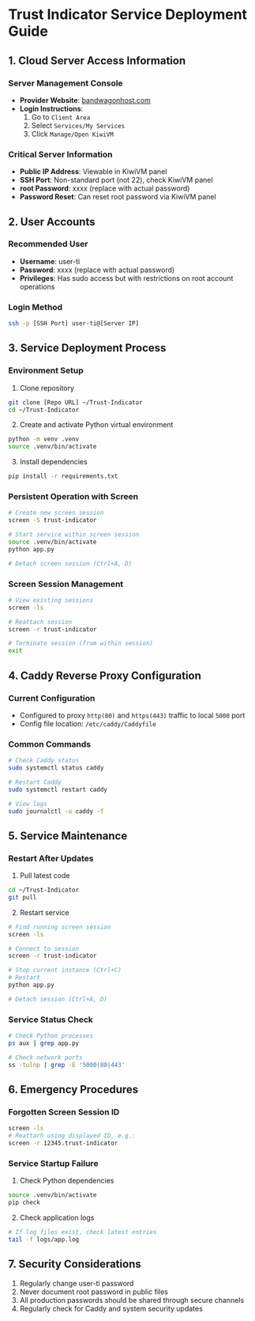 # Trust Indicator Service Deployment Guide

## 1. Cloud Server Access Information

### Server Management Console
- **Provider Website**: [bandwagonhost.com](https://bandwagonhost.com)
- **Login Instructions**:
  1. Go to `Client Area`
  2. Select `Services/My Services`
  3. Click `Manage/Open KiwiVM`

### Critical Server Information
- **Public IP Address**: Viewable in KiwiVM panel
- **SSH Port**: Non-standard port (not 22), check KiwiVM panel
- **root Password**: xxxx (replace with actual password)
- **Password Reset**: Can reset root password via KiwiVM panel

## 2. User Accounts

### Recommended User
- **Username**: user-ti
- **Password**: xxxx (replace with actual password)
- **Privileges**: Has sudo access but with restrictions on root account operations

### Login Method
```bash
ssh -p [SSH Port] user-ti@[Server IP]
```

## 3. Service Deployment Process

### Environment Setup
1. Clone repository
```bash
git clone [Repo URL] ~/Trust-Indicator
cd ~/Trust-Indicator
```

2. Create and activate Python virtual environment
```bash
python -m venv .venv
source .venv/bin/activate
```

3. Install dependencies
```bash
pip install -r requirements.txt
```

### Persistent Operation with Screen
```bash
# Create new screen session
screen -S trust-indicator

# Start service within screen session
source .venv/bin/activate
python app.py

# Detach screen session (Ctrl+A, D)
```

### Screen Session Management
```bash
# View existing sessions
screen -ls

# Reattach session
screen -r trust-indicator

# Terminate session (from within session)
exit
```

## 4. Caddy Reverse Proxy Configuration

### Current Configuration
- Configured to proxy `http(80)` and `https(443)` traffic to local `5000` port
- Config file location: `/etc/caddy/Caddyfile`

### Common Commands
```bash
# Check Caddy status
sudo systemctl status caddy

# Restart Caddy
sudo systemctl restart caddy

# View logs
sudo journalctl -u caddy -f
```

## 5. Service Maintenance

### Restart After Updates
1. Pull latest code
```bash
cd ~/Trust-Indicator
git pull
```

2. Restart service
```bash
# Find running screen session
screen -ls

# Connect to session
screen -r trust-indicator

# Stop current instance (Ctrl+C)
# Restart
python app.py

# Detach session (Ctrl+A, D)
```

### Service Status Check
```bash
# Check Python processes
ps aux | grep app.py

# Check network ports
ss -tulnp | grep -E '5000|80|443'
```

## 6. Emergency Procedures

### Forgotten Screen Session ID
```bash
screen -ls
# Reattach using displayed ID, e.g.:
screen -r 12345.trust-indicator
```

### Service Startup Failure
1. Check Python dependencies
```bash
source .venv/bin/activate
pip check
```

2. Check application logs
```bash
# If log files exist, check latest entries
tail -f logs/app.log
```

## 7. Security Considerations

1. Regularly change user-ti password
2. Never document root password in public files
3. All production passwords should be shared through secure channels
4. Regularly check for Caddy and system security updates
